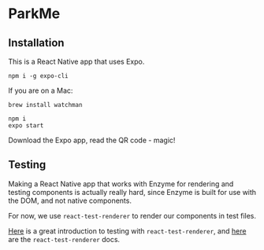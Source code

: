 # ParkMe

## Installation

This is a React Native app that uses Expo.

```
npm i -g expo-cli
```

If you are on a Mac:

```
brew install watchman
```

```
npm i
expo start
```

Download the Expo app, read the QR code - magic!

## Testing

Making a React Native app that works with Enzyme for rendering and testing
components is actually really hard, since Enzyme is built for use with the
DOM, and not native components.

For now, we use `react-test-renderer` to render our components in test files.

[Here][1] is a great introduction to testing with `react-test-renderer`, and
[here][2] are the `react-test-renderer` docs.

[1]: https://medium.com/@pshrmn/testing-react-native-components-in-node-with-react-test-renderer-cb2985402dce
[2]: https://reactjs.org/docs/test-renderer.html